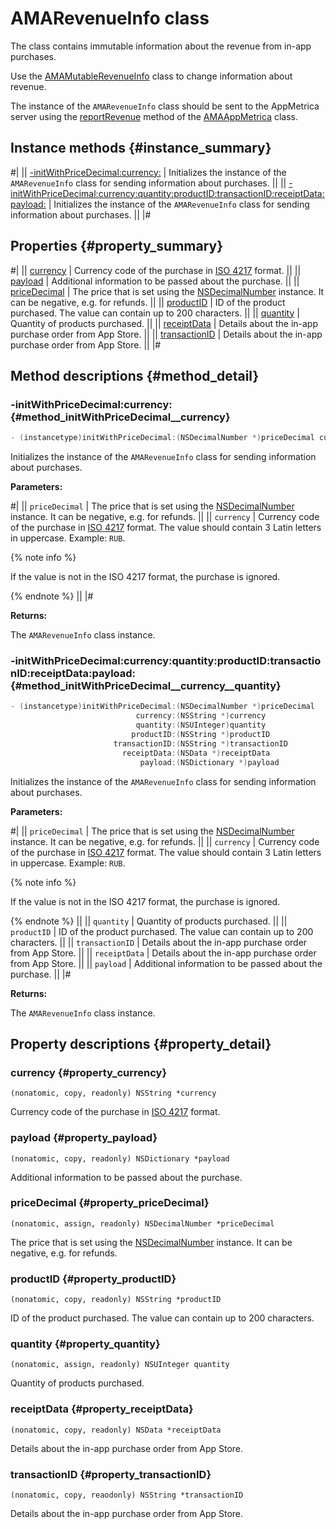 # AMARevenueInfo class

The class contains immutable information about the revenue from in-app purchases.

Use the [AMAMutableRevenueInfo](AMAMutableRevenueInfo.md) class to change information about revenue.

The instance of the `AMARevenueInfo` class should be sent to the AppMetrica server using the [reportRevenue](AMAAppMetrica.md#method_reportRevenue) method of the [AMAAppMetrica](AMAAppMetrica.md) class.

## Instance methods {#instance_summary}

#|
|| [-initWithPriceDecimal:currency:](#method_initWithPriceDecimal__currency) | Initializes the instance of the `AMARevenueInfo` class for sending information about purchases. ||
|| [-initWithPriceDecimal:currency:quantity:productID:transactionID:receiptData:payload:](#method_initWithPriceDecimal__currency__quantity) | Initializes the instance of the `AMARevenueInfo` class for sending information about purchases. ||
|#

## Properties {#property_summary}

#|
|| [currency](#property_currency) | Currency code of the purchase in [ISO 4217](https://en.wikipedia.org/wiki/ISO_4217) format. ||
|| [payload](#property_payload) | Additional information to be passed about the purchase. ||
|| [priceDecimal](#property_priceDecimal) | The price that is set using the [NSDecimalNumber](https://developer.apple.com/documentation/foundation/nsdecimalnumber) instance. It can be negative, e.g. for refunds. ||
|| [productID](#property_productID) | ID of the product purchased. The value can contain up to 200 characters. ||
|| [quantity](#property_quantity) | Quantity of products purchased. ||
|| [receiptData](#property_receiptData) | Details about the in-app purchase order from App Store. ||
|| [transactionID](#property_transactionID) | Details about the in-app purchase order from App Store. ||
|#

## Method descriptions {#method_detail}

### -initWithPriceDecimal:currency: {#method_initWithPriceDecimal__currency}

```objectivec translate=no
- (instancetype)initWithPriceDecimal:(NSDecimalNumber *)priceDecimal currency:(NSString *)currency
```

Initializes the instance of the `AMARevenueInfo` class for sending information about purchases.

**Parameters:**

#|
|| `priceDecimal` | The price that is set using the [NSDecimalNumber](https://developer.apple.com/documentation/foundation/nsdecimalnumber) instance. It can be negative, e.g. for refunds. ||
|| `currency` | Currency code of the purchase in [ISO 4217](https://en.wikipedia.org/wiki/ISO_4217) format. The value should contain 3 Latin letters in uppercase. Example: `RUB`.

{% note info %}

If the value is not in the ISO 4217 format, the purchase is ignored.

{% endnote %}
||
|#

**Returns:**

The `AMARevenueInfo` class instance.

### ‑initWithPriceDecimal:currency:quantity:productID:transactionID:receiptData:payload: {#method_initWithPriceDecimal__currency__quantity}

```objectivec translate=no
- (instancetype)initWithPriceDecimal:(NSDecimalNumber *)priceDecimal
                            currency:(NSString *)currency
                            quantity:(NSUInteger)quantity
                           productID:(NSString *)productID
                       transactionID:(NSString *)transactionID
                         receiptData:(NSData *)receiptData
                             payload:(NSDictionary *)payload
```

Initializes the instance of the `AMARevenueInfo` class for sending information about purchases.

**Parameters:**

#|
|| `priceDecimal` | The price that is set using the [NSDecimalNumber](https://developer.apple.com/documentation/foundation/nsdecimalnumber) instance. It can be negative, e.g. for refunds. ||
|| `currency` | Currency code of the purchase in [ISO 4217](https://en.wikipedia.org/wiki/ISO_4217) format. The value should contain 3 Latin letters in uppercase. Example: `RUB`.

{% note info %}

If the value is not in the ISO 4217 format, the purchase is ignored.

{% endnote %} ||
|| `quantity` | Quantity of products purchased. ||
|| `productID` | ID of the product purchased. The value can contain up to 200 characters. ||
|| `transactionID` | Details about the in-app purchase order from App Store. ||
|| `receiptData` | Details about the in-app purchase order from App Store. ||
|| `payload` | Additional information to be passed about the purchase. ||
|#

**Returns:**

The `AMARevenueInfo` class instance.

## Property descriptions {#property_detail}

### currency {#property_currency}

`(nonatomic, copy, readonly) NSString *currency`

Currency code of the purchase in [ISO 4217](https://en.wikipedia.org/wiki/ISO_4217) format.

### payload {#property_payload}

`(nonatomic, copy, readonly) NSDictionary *payload`

Additional information to be passed about the purchase.

### priceDecimal {#property_priceDecimal}

`(nonatomic, assign, readonly) NSDecimalNumber *priceDecimal`

The price that is set using the [NSDecimalNumber](https://developer.apple.com/documentation/foundation/nsdecimalnumber) instance. It can be negative, e.g. for refunds.

### productID {#property_productID}

`(nonatomic, copy, readonly) NSString *productID`

ID of the product purchased. The value can contain up to 200 characters.

### quantity {#property_quantity}

`(nonatomic, assign, readonly) NSUInteger quantity`

Quantity of products purchased.

### receiptData {#property_receiptData}

`(nonatomic, copy, readonly) NSData *receiptData`

Details about the in-app purchase order from App Store.

### transactionID {#property_transactionID}

`(nonatomic, copy, reaоdonly) NSString *transactionID`

Details about the in-app purchase order from App Store.
